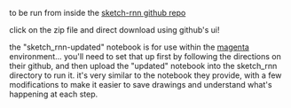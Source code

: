 to be run from inside the [sketch-rnn github repo](https://github.com/hardmaru/sketch-rnn)

click on the zip file and direct download using github's ui!

the "sketch_rnn-updated" notebook is for use within the [magenta](https://github.com/tensorflow/magenta/tree/master/magenta/models/sketch_rnn) environment... you'll need to set that up first by following the directions on their github, and then upload the "updated" notebook into the sketch_rnn directory to run it. it's very similar to the notebook they provide, with a few modifications to make it easier to save drawings and understand what's happening at each step. 
